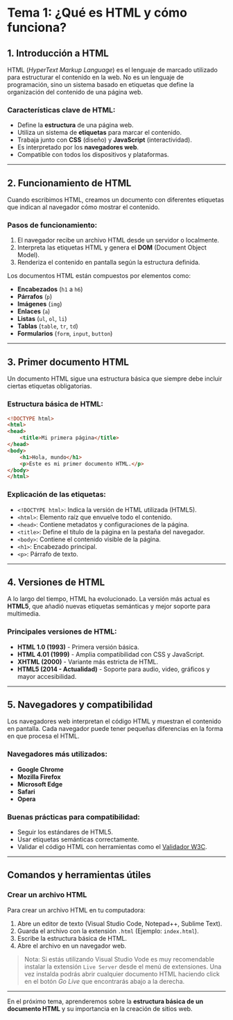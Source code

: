 # **Tema 1: ¿Qué es HTML y cómo funciona?**

## **1. Introducción a HTML**
HTML (*HyperText Markup Language*) es el lenguaje de marcado utilizado para estructurar el contenido en la web. No es un lenguaje de programación, sino un sistema basado en etiquetas que define la organización del contenido de una página web.

### **Características clave de HTML:**
- Define la **estructura** de una página web.
- Utiliza un sistema de **etiquetas** para marcar el contenido.
- Trabaja junto con **CSS** (diseño) y **JavaScript** (interactividad).
- Es interpretado por los **navegadores web**.
- Compatible con todos los dispositivos y plataformas.

---

## **2. Funcionamiento de HTML**
Cuando escribimos HTML, creamos un documento con diferentes etiquetas que indican al navegador cómo mostrar el contenido.

### **Pasos de funcionamiento:**
1. El navegador recibe un archivo HTML desde un servidor o localmente.
2. Interpreta las etiquetas HTML y genera el **DOM** (Document Object Model).
3. Renderiza el contenido en pantalla según la estructura definida.

Los documentos HTML están compuestos por elementos como:
- **Encabezados** (`h1` a `h6`)
- **Párrafos** (`p`)
- **Imágenes** (`img`)
- **Enlaces** (`a`)
- **Listas** (`ul`, `ol`, `li`)
- **Tablas** (`table`, `tr`, `td`)
- **Formularios** (`form`, `input`, `button`)

---

## **3. Primer documento HTML**
Un documento HTML sigue una estructura básica que siempre debe incluir ciertas etiquetas obligatorias.

### **Estructura básica de HTML:**
```html
<!DOCTYPE html>
<html>
<head>
    <title>Mi primera página</title>
</head>
<body>
    <h1>Hola, mundo</h1>
    <p>Este es mi primer documento HTML.</p>
</body>
</html>
```

### **Explicación de las etiquetas:**
- `<!DOCTYPE html>`: Indica la versión de HTML utilizada (HTML5).
- `<html>`: Elemento raíz que envuelve todo el contenido.
- `<head>`: Contiene metadatos y configuraciones de la página.
- `<title>`: Define el título de la página en la pestaña del navegador.
- `<body>`: Contiene el contenido visible de la página.
- `<h1>`: Encabezado principal.
- `<p>`: Párrafo de texto.

---

## **4. Versiones de HTML**
A lo largo del tiempo, HTML ha evolucionado. La versión más actual es **HTML5**, que añadió nuevas etiquetas semánticas y mejor soporte para multimedia.

### **Principales versiones de HTML:**
- **HTML 1.0 (1993)** - Primera versión básica.
- **HTML 4.01 (1999)** - Amplia compatibilidad con CSS y JavaScript.
- **XHTML (2000)** - Variante más estricta de HTML.
- **HTML5 (2014 - Actualidad)** - Soporte para audio, video, gráficos y mayor accesibilidad.

---

## **5. Navegadores y compatibilidad**
Los navegadores web interpretan el código HTML y muestran el contenido en pantalla. Cada navegador puede tener pequeñas diferencias en la forma en que procesa el HTML.

### **Navegadores más utilizados:**
- **Google Chrome**
- **Mozilla Firefox**
- **Microsoft Edge**
- **Safari**
- **Opera**

### **Buenas prácticas para compatibilidad:**
- Seguir los estándares de HTML5.
- Usar etiquetas semánticas correctamente.
- Validar el código HTML con herramientas como el [Validador W3C](https://validator.w3.org/).

---

## **Comandos y herramientas útiles**

### **Crear un archivo HTML**
Para crear un archivo HTML en tu computadora:
1. Abre un editor de texto (Visual Studio Code, Notepad++, Sublime Text).
2. Guarda el archivo con la extensión `.html` (Ejemplo: `index.html`).
3. Escribe la estructura básica de HTML.
4. Abre el archivo en un navegador web.

> Nota: Si estás utilizando Visual Studio Vode es muy recomendable instalar la extensión `Live Server` desde el menú de extensiones. Una vez instalda podrás abrir cualquier documento HTML haciendo click en el botón *Go Live* que encontrarás abajo a la derecha.

---

En el próximo tema, aprenderemos sobre la **estructura básica de un documento HTML** y su importancia en la creación de sitios web.

